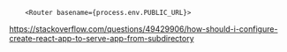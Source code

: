 ```
    <Router basename={process.env.PUBLIC_URL}>
```

https://stackoverflow.com/questions/49429906/how-should-i-configure-create-react-app-to-serve-app-from-subdirectory